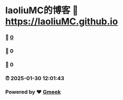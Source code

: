 # laoliuMC的博客 :link: https://laoliuMC.github.io 
### :page_facing_up: [0](https://laoliuMC.github.io/tag.html) 
### :speech_balloon: 0 
### :hibiscus: 0 
### :alarm_clock: 2025-01-30 12:01:43 
### Powered by :heart: [Gmeek](https://github.com/Meekdai/Gmeek)
